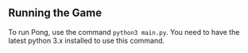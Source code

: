 Running the Game
----------------
To run Pong, use the command `python3 main.py`. You need to have the latest
python 3.x installed to use this command.
